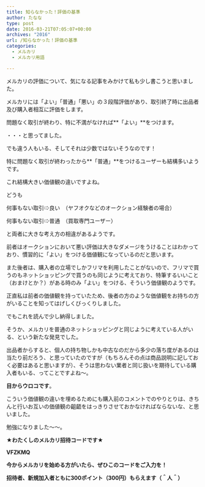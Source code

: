 ```yaml
---
title: 知らなかった！評価の基準
author: たなな
type: post
date: 2016-03-21T07:05:07+00:00
archives: "2016"
url: /知らなかった！評価の基準
categories:
  - メルカリ
  - メルカリ用語

---
```

メルカリの評価について、気になる記事をみかけて私も少し書こうと思いました。

メルカリには「よい」「普通」「悪い」の３段階評価があり、取引終了時に出品者及び購入者相互に評価をします。

問題なく取引が終わり、特に不満がなければ**「よい」**をつけます。

・・・と思ってました。

でも違う人もいる、そしてそれは少数ではないそうなのです！

特に問題なく取引が終わったから**「普通」**をつけるユーザーも結構多いようです。

これ結構大きい価値観の違いですよね。

どうも

何事もない取引⇨良い　（ヤフオクなどのオークション経験者の場合）

何事もない取引⇨普通　（買取専門ユーザー）

と両者に大きな考え方の相違があるようです。

前者はオークションにおいて悪い評価は大きなダメージをうけることはわかっており、慣習的に「よい」をつける価値観になっているのだと思います。

また後者は、購入者の立場でしかフリマを利用したことがないので、フリマで買うのもネットショッピングで買うのも同じように考えており、特筆するいいこと（おまけとか？）がある時のみ「よい」をつける、そういう価値観のようです。

正直私は前者の価値観を持っていたため、後者の方のような価値観をお持ちの方がいることを知ってはげしくびっくりしました。

でもこれを読んで少し納得しました。

そうか、メルカリを普通のネットショッピングと同じように考えている人がいる、という新たな発見でした。

出品者からすると、個人の持ち物しかも中古なのだから多少の落ち度があるのは当たり前だろう、と思っていたのですが（もちろんその点は商品説明に記しておく必要はあると思いますが）、そうは思わない業者と同じ扱いを期待している購入者もいる、ってことですよね〜。

**目からウロコです**。

こういう価値観の違いを埋めるためにも購入前のコメントでのやりとりは、きちんと行いお互いの価値観の齟齬をはっきりさせておかなければならないな、と思いました。

勉強になりました〜〜。

**★わたくしのメルカリ招待コードです★**

**VFZKMQ**

**今からメルカリを始める方がいたら、ぜひこのコードをご入力を！**

**招待者、新規加入者ともに300ポイント（300円）もらえます（＾人＾）**